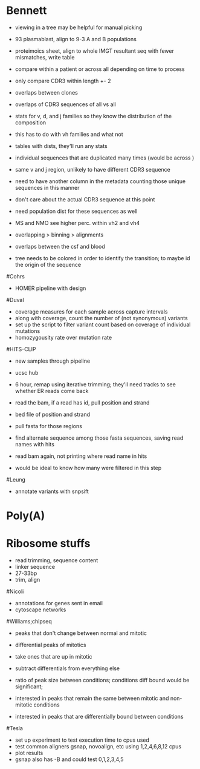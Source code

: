# Bennett
+ viewing in a tree may be helpful for manual picking
+ 93 plasmablast, align to 9-3 A and B populations

+ proteimoics sheet, align to whole IMGT resultant seq with fewer mismatches, write table
+ compare within a patient or across all depending on time to process
+ only compare CDR3 within length +- 2

+ overlaps between clones
+ overlaps of CDR3 sequences of all vs all

+ stats for v, d, and j families so they know the distribution of the composition
+ this has to do with vh families and what not
+ tables with dists, they'll run any stats
+ individual sequences that are duplicated many times (would be across )

+ same v and j region, unlikely to have different CDR3 sequence
+ need to have another column in the metadata counting those unique sequences in this manner
+ don't care about the actual CDR3 sequence at this point
+ need population dist for these sequences as well

+ MS and NMO see higher perc. within vh2 and vh4

+ overlapping > binning > alignments

+ overlaps between the csf and blood
+ tree needs to be colored in order to identify the transition; to maybe id the origin of the sequence


#Cohrs
+ HOMER pipeline with design

#Duval
+ coverage measures for each sample across capture intervals
+ along with coverage, count the number of (not synonymous) variants
+ set up the script to filter variant count based on coverage of individual mutations
+ homozygousity rate over mutation rate

#HITS-CLIP
+ new samples through pipeline
+ ucsc hub
+ 6 hour, remap using iterative trimming; they'll need tracks to see whether ER reads come back

+ read the bam, if a read has id, pull position and strand
+ bed file of position and strand
+ pull fasta for those regions
+ find alternate sequence among those fasta sequences, saving read names with hits
+ read bam again, not printing where read name in hits
+ would be ideal to know how many were filtered in this step

#Leung
+ annotate variants with snpsift

# Poly(A)

# Ribosome stuffs
+ read trimming, sequence content
+ linker sequence
+ 27-33bp
+ trim, align

#Nicoli
+ annotations for genes sent in email
+ cytoscape networks

#Williams;chipseq
+ peaks that don't change between normal and mitotic
+ differential peaks of mitotics
+ take ones that are up in mitotic
+ subtract differentials from everything else
+ ratio of peak size between conditions; conditions diff bound would be significant;

+ interested in peaks that remain the same between mitotic and non-mitotic conditions
+ interested in peaks that are differentially bound between conditions

#Tesla
+ set up experiment to test execution time to cpus used
+ test common aligners gsnap, novoalign, etc using 1,2,4,6,8,12 cpus
+ plot results
+ gsnap also has -B and could test 0,1,2,3,4,5
